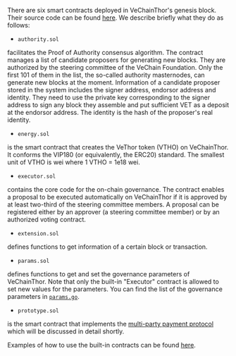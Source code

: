 There are six smart contracts deployed in VeChainThor's genesis block. Their source code can be found [here](https://github.com/vechain/thor/tree/master/builtin/gen). We describe briefly what they do as follows:

* `authority.sol` 

 facilitates the Proof of Authority consensus algorithm. The contract manages a list of candidate proposers for generating new blocks. They are authorized by the steering committee of the VeChain Foundation. Only the first 101 of them in the list, the so-called authority masternodes, can generate new blocks at the moment. Information of a candidate proposer stored in the system includes the signer address, endorsor address and identity. They need to use the private key corresponding to the signer address to sign any block they assemble and put sufficient VET as a deposit at the endorsor address. The identity is the hash of the proposer's real identity.

* `energy.sol` 
 
 is the smart contract that creates the VeThor token (VTHO) on VeChainThor. It conforms the VIP180 (or equivalently, the ERC20) standard. The smallest unit of VTHO is wei where 1 VTHO = 1e18 wei.
 
* `executor.sol`

 contains the core code for the on-chain governance. The contract enables a proposal to be executed automatically on VeChainThor if it is approved by at least two-third of the steering committee members. A proposal can be registered either by an approver (a steering committee member) or by an authorized voting contract. 
 
* `extension.sol`

 defines functions to get information of a certain block or transaction. 
 
* `params.sol` 

 defines functions to get and set the governance parameters of VeChainThor. Note that only the built-in "Executor" contract is allowed to set new values for the parameters. You can find the list of the governance parameters in [`params.go`](https://github.com/vechain/thor/blob/master/thor/params.go).
 
* `prototype.sol`

 is the smart contract that implements the [multi-party payment protocol](#mpp) which will be discussed in detail shortly.  

Examples of how to use the built-in contracts can be found [here](https://github.com/vechain/thor-builtins). 